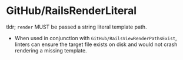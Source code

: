 # GitHub/RailsRenderLiteral

tldr; `render` MUST be passed a string literal template path.

* When used in conjunction with `GitHub/RailsViewRenderPathsExist`, linters can ensure the target file exists on disk and would not crash rendering a missing template.
